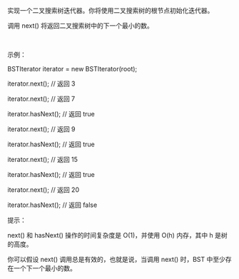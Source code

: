 实现一个二叉搜索树迭代器。你将使用二叉搜索树的根节点初始化迭代器。

调用 next() 将返回二叉搜索树中的下一个最小的数。

 

示例：



BSTIterator iterator = new BSTIterator(root);

iterator.next();    // 返回 3

iterator.next();    // 返回 7

iterator.hasNext(); // 返回 true

iterator.next();    // 返回 9

iterator.hasNext(); // 返回 true

iterator.next();    // 返回 15

iterator.hasNext(); // 返回 true

iterator.next();    // 返回 20

iterator.hasNext(); // 返回 false
 

提示：

next() 和 hasNext() 操作的时间复杂度是 O(1)，并使用 O(h) 内存，其中 h 是树的高度。

你可以假设 next() 调用总是有效的，也就是说，当调用 next() 时，BST 中至少存在一个下一个最小的数。
